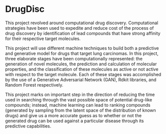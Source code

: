 # DrugDisc

This project revolved around computational drug discovery. Computational strategies have been used to expedite and reduce cost of the process of drug discovery by identification of lead compounds that have strong affinity for their respective target molecules. 

This project will use different machine techniques to build both a predictive and generative model for drugs that target lung carcinomas. In this project, three elaborate stages have been computationally represented: the generation of novel molecules, the prediction and calculation of molecular properties, and the classification of these molecules as active or not active with respect to the target molecule.  Each of these stages was accomplished by the use of a Generative Adversarial Network (GAN), Rdkit  libraries, and Random Forest respectively.

This project marks on important step in the direction of reducing the time used in searching through the vast possible space of potential drug-like compounds; instead, machine learning can lead to ranking compounds (generated by sampling from the latent space of the distribution of known drugs) and give us a more accurate guess as to whether or not the generated drug can be used against a particular disease through its predictive capabilities.
